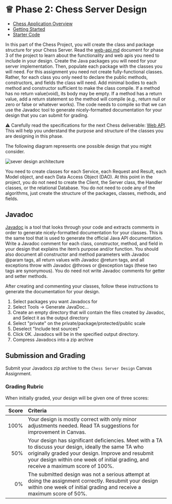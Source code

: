 # ♕ Phase 2: Chess Server Design

- [Chess Application Overview](../chess.md)
- [Getting Started](getting-started.md)
- [Starter Code](starter-code)

In this part of the Chess Project, you will create the class and package structure for your Chess Server. Read the [web-api.md](../3-web-api/web-api.md) document for phase 3 of the project to learn about the functionality and web apis you need to include in your design. Create the Java packages you will need for your server implementation. Then, populate each package with the classes you will need. For this assignment you need not create fully-functional classes. Rather, for each class you only need to declare the public methods, constructors, and fields the class will need. Add minimal bodies to each method and constructor sufficient to make the class compile. If a method has no return value(void), its body may be empty. If a method has a return value, add a return statement so the method will compile (e.g., return null or zero or false or whatever works). The code needs to compile so that we can use the Javadoc tool to generate nicely-formatted documentation for your design that you can submit for grading.

⚠ Carefully read the specifications for the next Chess deliverable: [Web API](../3-web-api/web-api.md). This will help you understand the purpose and structure of the classes you are designing in this phase.

The following diagram represents one possible design that you might consider.

![sever design architecture](server-design-architecture.png)

You need to create classes for each Service, each Request and Result, each Model object, and each Data Access Object (DAO). At this point in the project, you do not need to create the Client, the Server class, the Handler classes, or the relational Database. You do not need to code any of the algorithms, just create the structure of the packages, classes, methods, and fields.

## Javadoc

[Javadoc](https://www.oracle.com/technical-resources/articles/java/javadoc-tool.html) is a tool that looks through your code and extracts comments in order to generate nicely-formatted documentation for your classes. This is the same tool that is used to generate the official Java API documentation. Write a Javadoc comment for each class, constructor, method, and field in your design that explains the item’s purpose and/or function. You should also document all constructor and method parameters with Javadoc @param tags, all return values with Javadoc @return tags, and all exceptions throw with Javadoc @throws or @exception tags (these two tags are synonymous). You do need not write Javadoc comments for getter and setter methods.

After creating and commenting your classes, follow these instructions to generate the documentation for your design.

1. Select packages you want Javadocs for
1. Select Tools -> Generate JavaDoc...
1. Create an empty directory that will contain the files created by Javadoc, and Select it as the output directory
1. Select "private" on the private/package/protected/public scale
1. Deselect "Include test sources"
1. Click OK. Javadocs will be in the specified output directory.
1. Compress Javadocs into a zip archive

## Submission and Grading

Submit your Javadocs zip archive to the `Chess Server Design` Canvas Assignment.

### Grading Rubric

When initially graded, your design will be given one of three scores:

| Score | Criteria                                                                                                                                                                                                                                          |
| ----: | :------------------------------------------------------------------------------------------------------------------------------------------------------------------------------------------------------------------------------------------------ |
|  100% | Your design is mostly correct with only minor adjustments needed. Read TA suggestions for improvement in Canvas.                                                                                                                                  |
|   50% | Your design has significant deficiencies. Meet with a TA to discuss your design, ideally the same TA who originally graded your design. Improve and resubmit your design within one week of initial grading, and receive a maximum score of 100%. |
|    0% | The submitted design was not a serious attempt at doing the assignment correctly. Resubmit your design within one week of initial grading and receive a maximum score of 50%.                                                                     |
